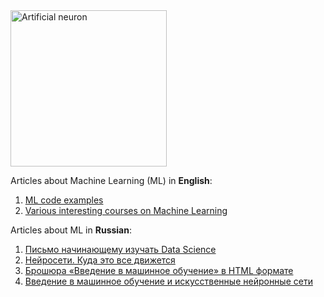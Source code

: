 <img src="https://raw.githubusercontent.com/foobar167/articles/master/Machine_Learning/Brochure/data/Ris1.6-Skhema-iskusstvennogo-neyrona.png" alt="Artificial neuron" title="Artificial neuron" height="250" />

Articles about Machine Learning (ML) in **English**:
   01. [ML code examples](code_examples)
   01. [Various interesting courses on Machine Learning](courses_on_machine_learning.md)

Articles about ML in **Russian**:
   01. [Письмо начинающему изучать Data Science](pismo_nachinayushchemu_izuchat_data_science/pismo_nachinayushchemu_izuchat_data_science.md)
   01. [Нейросети. Куда это все движется](neyroseti_kuda_eto_vse_dvizhetsya/neyroseti_kuda_eto_vse_dvizhetsya.md)
   01. [Брошюра «Введение в машинное обучение» в HTML формате](https://foobar167.github.io/page/vvedeniye-v-mashinnoye-obucheniye-i-iskusstvennyye-neyronnyye-seti.html)
   01. [Введение в машинное обучение и искусственные нейронные сети](Vvedeniye_v_mashinnoye_obucheniye_i_iskusstvennyye_neyronnyye_seti.pdf)
